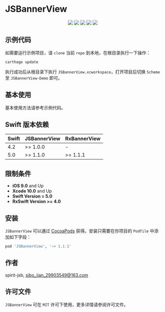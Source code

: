 # JSBannerView

<p align="center">
<a href="https://github.com/apple/swift"><img src="https://img.shields.io/badge/language-swift-red.svg"></a>
<a href="https://github.com/apple/swift"><img src="https://img.shields.io/badge/swift%20version-5.0-orange.svg"></a>
<a href="https://github.com/spirit-jsb/JSBannerView/"><img src="https://img.shields.io/cocoapods/v/JSBannerView.svg?style=flat"></a>
<a href="https://github.com/spirit-jsb/JSBannerView/blob/master/LICENSE"><img src="https://img.shields.io/cocoapods/l/JSBannerView.svg?style=flat"></a>
<a href="https://cocoapods.org/pods/JSBannerView"><img src="https://img.shields.io/cocoapods/p/JSBannerView.svg?style=flat"></a>
</p>

## 示例代码

如需要运行示例项目，请 `clone` 当前 `repo` 到本地，在根目录执行一下操作：

```
carthage update
```

执行成功后从根目录下执行 `JSBannerView.xcworkspace`，打开项目后切换 `Scheme` 至 `JSBannerView-Demo` 即可。

## 基本使用
基本使用方法请参考示例代码。

## Swift 版本依赖
| Swift | JSBannerView | RxBannerView |
| ------| -------------|--------------|
| 4.2   | >= 1.0.0     | -            |
| 5.0   | >= 1.1.0     | >= 1.1.1     |

## 限制条件
* **iOS 9.0** and Up
* **Xcode 10.0** and Up
* **Swift Version = 5.0**
* **RxSwift Version >= 4.0**

## 安装

`JSBannerView` 可以通过 [CocoaPods](https://cocoapods.org) 获得。安装只需要在你项目的 `Podfile` 中添加如下字段：

```ruby
pod 'JSBannerView', '~> 1.1.1'
```

## 作者

spirit-jsb, sibo_jian_29903549@163.com

## 许可文件

`JSBannerView` 可在 `MIT` 许可下使用，更多详情请参阅许可文件。